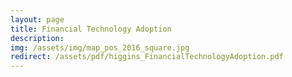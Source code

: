```yaml
---
layout: page
title: Financial Technology Adoption
description: 
img: /assets/img/map_pos_2016_square.jpg
redirect: /assets/pdf/higgins_FinancialTechnologyAdoption.pdf
---
```

